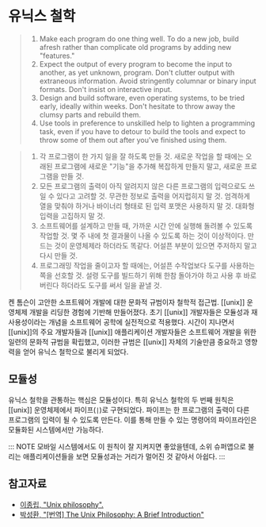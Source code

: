 # 유닉스 철학

> 1. Make each program do one thing well. To do a new job, build afresh rather than complicate old programs by adding new "features."
> 2. Expect the output of every program to become the input to another, as yet unknown, program. Don't clutter output with extraneous information. Avoid stringently columnar or binary input formats. Don't insist on interactive input.
> 3. Design and build software, even operating systems, to be tried early, ideally within weeks. Don't hesitate to throw away the clumsy parts and rebuild them.
> 4. Use tools in preference to unskilled help to lighten a programming task, even if you have to detour to build the tools and expect to throw some of them out after you've finished using them.


> 1. 각 프로그램이 한 가지 일을 잘 하도록 만들 것. 새로운 작업을 할 때에는 오래된 프로그램에 새로운 "기능"을 추가해 복잡하게 만들지 말고, 새로운 프로그램을 만들 것.
> 2. 모든 프로그램의 출력이 아직 알려지지 않은 다른 프로그램의 입력으로도 쓰일 수 있다고 고려할 것. 무관한 정보로 출력을 어지럽히지 말 것. 엄격하게 열을 맞춰야 하거나 바이너리 형태로 된 입력 포맷은 사용하지 말 것. 대화형 입력을 고집하지 말 것.
> 3. 소프트웨어를 설계하고 만들 때, 가까운 시간 안에 실행해 돌려볼 수 있도록 작업할 것. 몇 주 내에 첫 결과물이 나올 수 있도록 하는 것이 이상적이다. 만드는 것이 운영체제라 하더라도 똑같다. 어설픈 부분이 있으면 주저하지 말고 다시 만들 것.
> 4. 프로그래밍 작업을 줄이고자 할 때에는, 어설픈 수작업보다 도구를 사용하는 쪽을 선호할 것. 설령 도구를 빌드하기 위해 한참 돌아가야 하고 사용 후 바로 버린다 하더라도 도구를 써서 일을 끝낼 것.

켄 톰슨이 고안한 소프트웨어 개발에 대한 문화적 규범이자 철학적 접근법. [[unix]] 운영체제 개발을 리딩한 경험에 기반해 만들어졌다. 초기 [[unix]] 개발자들은 모듈성과 재사용성이라는 개념을 소프트웨어 공학에 실전적으로 적용했다. 시간이 지나면서 [[unix]]의 주요 개발자들과 [[unix]] 애플리케이션 개발자들은 소프트웨어 개발을 위한 일련의 문화적 규범을 확립했고, 이러한 규범은 [[unix]] 자체의 기술만큼 중요하고 영향력을 얻어 유닉스 철학으로 불리게 되었다.

## 모듈성

유닉스 철학을 관통하는 핵심은 모듈성이다. 특히 유닉스 철학의 두 번째 원칙은 [[unix]] 운영체제에서 파이프(`|`)로 구현되었다. 파이프는 한 프로그램의 출력이 다른 프로그램의 입력이 될 수 있도록 만든다. 이를 통해 만들 수 있는 명령어의 파이프라인은 모듈화된 시스템에서만 가능하다.

::: NOTE
모바일 시스템에서도 이 원칙이 잘 지켜지면 좋았을텐데, 소위 슈퍼앱으로 불리는 애플리케이션들을 보면 모듈성과는 거리가 멀어진 것 같아서 아쉽다.
:::

## 참고자료

- [이종립, "Unix philosophy".](https://johngrib.github.io/wiki/Unix-philosophy/)
- [박성환, "[번역] The Unix Philosophy: A Brief Introduction"](https://shoark7.github.io/programming/knowledge/unix-philosophy-intro)
